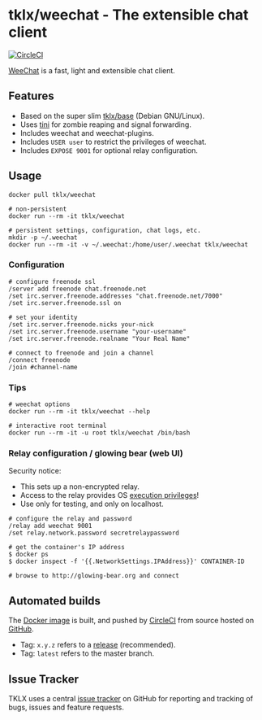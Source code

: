 # tklx/weechat - The extensible chat client
[![CircleCI](https://circleci.com/gh/tklx/weechat.svg?style=shield)](https://circleci.com/gh/tklx/weechat)

[WeeChat][weechat] is a fast, light and extensible chat client.


## Features

- Based on the super slim [tklx/base][base] (Debian GNU/Linux).
- Uses [tini][tini] for zombie reaping and signal forwarding.
- Includes weechat and weechat-plugins.
- Includes ``USER user`` to restrict the privileges of weechat.
- Includes ``EXPOSE 9001`` for optional relay configuration.

## Usage

```console
docker pull tklx/weechat

# non-persistent
docker run --rm -it tklx/weechat

# persistent settings, configuration, chat logs, etc.
mkdir -p ~/.weechat
docker run --rm -it -v ~/.weechat:/home/user/.weechat tklx/weechat
```

### Configuration

```
# configure freenode ssl
/server add freenode chat.freenode.net
/set irc.server.freenode.addresses "chat.freenode.net/7000"
/set irc.server.freenode.ssl on

# set your identity
/set irc.server.freenode.nicks your-nick
/set irc.server.freenode.username "your-username"
/set irc.server.freenode.realname "Your Real Name"

# connect to freenode and join a channel
/connect freenode
/join #channel-name
```

### Tips

```console
# weechat options
docker run --rm -it tklx/weechat --help

# interactive root terminal
docker run --rm -it -u root tklx/weechat /bin/bash
```

### Relay configuration / glowing bear (web UI)

Security notice:

* This sets up a non-encrypted relay.
* Access to the relay provides OS [execution privileges][relay-exec]!
* Use only for testing, and only on localhost.

```
# configure the relay and password
/relay add weechat 9001
/set relay.network.password secretrelaypassword

# get the container's IP address
$ docker ps
$ docker inspect -f '{{.NetworkSettings.IPAddress}}' CONTAINER-ID

# browse to http://glowing-bear.org and connect
```

## Automated builds

The [Docker image](https://hub.docker.com/r/tklx/weechat/) is built, and pushed by [CircleCI](https://circleci.com/gh/tklx/weechat) from source hosted on [GitHub](https://github.com/tklx/weechat).

* Tag: ``x.y.z`` refers to a [release](https://github.com/tklx/weechat/releases) (recommended).
* Tag: ``latest`` refers to the master branch.

## Issue Tracker

TKLX uses a central [issue tracker][tracker] on GitHub for reporting and
tracking of bugs, issues and feature requests.


[weechat]: https://weechat.org
[base]: https://github.com/tklx/base
[tini]: https://github.com/krallin/tini
[relay-exec]: https://github.com/weechat/weechat/issues/928
[tracker]: https://github.com/tklx/tracker/issues

